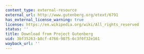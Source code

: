 ```yaml
---
content_type: external-resource
external_url: http://www.gutenberg.org/etext/6791
has_external_license_warning: true
license: https://en.wikipedia.org/wiki/All_rights_reserved
status: ''
title: Download from Project Gutenberg
uid: 3bf35263-b8cf-4766-9075-6c3f0f32e161
wayback_url: ''
---
```

